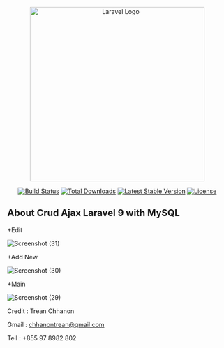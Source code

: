 <p align="center"><a href="https://laravel.com" target="_blank"><img src="https://raw.githubusercontent.com/laravel/art/master/logo-lockup/5%20SVG/2%20CMYK/1%20Full%20Color/laravel-logolockup-cmyk-red.svg" width="400" alt="Laravel Logo"></a></p>

<p align="center">
<a href="https://travis-ci.org/laravel/framework"><img src="https://travis-ci.org/laravel/framework.svg" alt="Build Status"></a>
<a href="https://packagist.org/packages/laravel/framework"><img src="https://img.shields.io/packagist/dt/laravel/framework" alt="Total Downloads"></a>
<a href="https://packagist.org/packages/laravel/framework"><img src="https://img.shields.io/packagist/v/laravel/framework" alt="Latest Stable Version"></a>
<a href="https://packagist.org/packages/laravel/framework"><img src="https://img.shields.io/packagist/l/laravel/framework" alt="License"></a>
</p>

## About Crud Ajax Laravel 9 with MySQL

+Edit 

![Screenshot (31)](https://user-images.githubusercontent.com/123797735/215676613-960bfde0-bad5-4d94-9d76-01035982d416.png)

+Add New

![Screenshot (30)](https://user-images.githubusercontent.com/123797735/215676712-7884cec2-c11f-47da-8ee7-8cd072661b69.png)

+Main

![Screenshot (29)](https://user-images.githubusercontent.com/123797735/215676734-0ed0a827-eafc-4a70-9ede-d50452efe8ac.png)


Credit : Trean Chhanon

Gmail : chhanontrean@gmail.com

Tell : +855 97 8982 802
